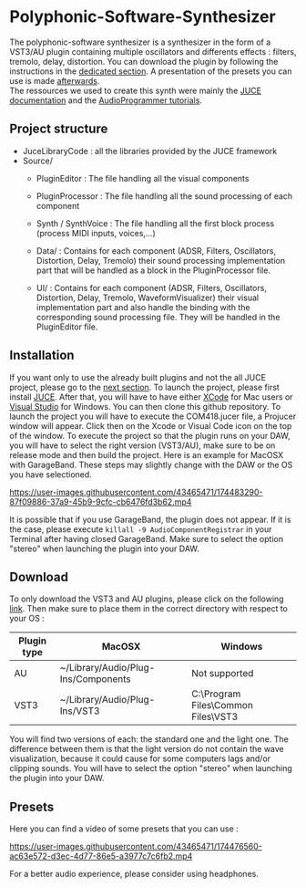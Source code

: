 # Polyphonic-Software-Synthesizer
The polyphonic-software synthesizer is a synthesizer in the form of a VST3/AU plugin containing multiple oscillators and differents effects : filters, tremolo, delay, distortion. You can download the plugin by following the instructions in the [dedicated section](#Download). A presentation of the presets you can use is made [afterwards](#Presets).  
The ressources we used to create this synth were mainly the [JUCE documentation](https://juce.com/learn/documentation) and the [AudioProgrammer tutorials](https://www.theaudioprogrammer.com/).
## Project structure
- JuceLibraryCode : all the libraries provided by the JUCE framework
- Source/ 
  - PluginEditor : The file handling all the visual components
  - PluginProcessor : The file handling all the sound processing of each component
  - Synth / SynthVoice : The file handling all the first block process (process MIDI inputs, voices,...)

  - Data/ : Contains for each component (ADSR, Filters, Oscillators, Distortion, Delay, Tremolo) their sound processing implementation part that will be handled as a block in the PluginProcessor file.

  - UI/ : Contains for each component (ADSR, Filters, Oscillators, Distortion, Delay, Tremolo, WaveformVisualizer) their visual implementation part and also handle the binding with the corresponding sound processing file. They will be handled in the PluginEditor file.

## Installation 
If you want only to use the already built plugins and not the all JUCE project, please go to the [next section](#Download). To launch the project, please first install [JUCE](https://juce.com/get-juce/download). After that, you will have to have either [XCode](https://apps.apple.com/ch/app/xcode/id497799835?mt=12) for Mac users or [Visual Studio](https://visualstudio.microsoft.com/) for Windows. You can then clone this github repository. To launch the project you will have to execute the COM418.jucer file, a Projucer window will appear. Click then on the Xcode or Visual Code icon on the top of the window. To execute the project so that the plugin runs on your DAW, you will have to select the right version (VST3/AU), make sure to be on release mode and then build the project.  Here is an example for MacOSX with GarageBand. These steps may slightly change with the DAW or the OS you have selectioned.



https://user-images.githubusercontent.com/43465471/174483290-87f09886-37a9-45b9-9cfc-cb6476fd3b62.mp4



It is possible that if you use GarageBand, the plugin does not appear. If it is the case, please execute `killall -9 AudioComponentRegistrar` in your Terminal after having closed GarageBand. Make sure to select the option "stereo" when launching the plugin into your DAW.

## Download
To only download the VST3 and AU plugins, please click on the following [link](https://download-directory.github.io/?url=https%3A%2F%2Fgithub.com%2Fantoine-crettenand%2FPolyphonic-Software-Synthesizer%2Ftree%2Fmain%2Fplugins). Then make sure to place them in the correct directory with respect to your OS :

| Plugin type | MacOSX                              | Windows                            |
|-------------|-------------------------------------|------------------------------------|
| AU          | ~/Library/Audio/Plug-Ins/Components | Not supported                      |
| VST3        | ~/Library/Audio/Plug-Ins/VST3       | C:\Program Files\Common Files\VST3 |

You will find two versions of each: the standard one and the light one. The difference between them is that the light version do not contain the wave visualization, because it could cause for some computers lags and/or clipping sounds. You will have to select the option "stereo" when launching the plugin into your DAW.


## Presets
Here you can find a video of some presets that you can use :


https://user-images.githubusercontent.com/43465471/174476560-ac63e572-d3ec-4d77-86e5-a3977c7c6fb2.mp4


For a better audio experience, please consider using headphones.



